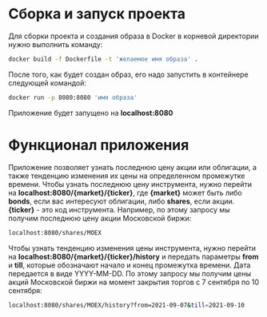 # Сборка и запуск проекта
Для сборки проекта и создания образа в Docker в корневой директории нужно выполнить команду: 
```sh
docker build -f Dockerfile -t 'желаемое имя образа' .
```
После того, как будет создан образ, его надо запустить в контейнере следующей командой:
```sh
docker run -p 8080:8080 'имя образа'
```
Приложение будет запущено на **localhost:8080**
# Функционал приложения
Приложение позволяет узнать последнюю цену акции или облигации, а также тенденцию изменения их цены на определенном промежутке времени. Чтобы узнать последнюю цену инструмента, нужно перейти на **localhost:8080/{market}/{ticker}**, где **{market}** может быть либо **bonds**, если вас интересуют облигации, либо **shares**, если акции. **{ticker}** - это код инструмента.
Например, по этому запросу мы получим последнюю цену акции Московской биржи:
```sh
localhost:8080/shares/MOEX
```
Чтобы узнать тенденцию изменения цены инструмента, нужно перейти на **localhost:8080/{market}/{ticker}/history** и передать параметры **from** и **till**, которые обозначают начало и конец промежутка времени. Дата передается в виде YYYY-MM-DD. По этому запросу мы получим цены акций Московской биржи на момент закрытия торгов с 7 сентября по 10 сентября:
```sh
localhost:8080/shares/MOEX/history?from=2021-09-07&till=2021-09-10
```
